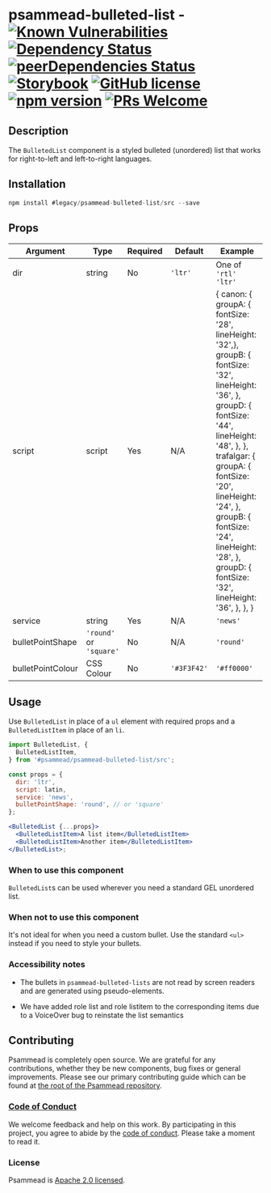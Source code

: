 # psammead-bulleted-list - [![Known Vulnerabilities](https://snyk.io/test/github/bbc/psammead/badge.svg?targetFile=packages%2Fcomponents%2Fpsammead-bulleted-list%2Fpackage.json)](https://snyk.io/test/github/bbc/psammead?targetFile=packages%2Fcomponents%2Fpsammead-bulleted-list%2Fpackage.json) [![Dependency Status](https://david-dm.org/bbc/psammead.svg?path=packages/components/psammead-bulleted-list)](https://david-dm.org/bbc/psammead?path=packages/components/psammead-bulleted-list) [![peerDependencies Status](https://david-dm.org/bbc/psammead/peer-status.svg?path=packages/components/psammead-bulleted-list)](https://david-dm.org/bbc/psammead?path=packages/components/psammead-bulleted-list&type=peer) [![Storybook](https://raw.githubusercontent.com/storybooks/brand/master/badge/badge-storybook.svg?sanitize=true)](https://bbc.github.io/psammead/?path=/story/psammead-bulleted-list--containing-image) [![GitHub license](https://img.shields.io/badge/license-Apache%202.0-blue.svg)](https://github.com/bbc/psammead/blob/latest/LICENSE) [![npm version](https://img.shields.io/npm/v/#legacy/psammead-bulleted-list/src.svg)](https://www.npmjs.com/package/#legacy/psammead-bulleted-list/src) [![PRs Welcome](https://img.shields.io/badge/PRs-welcome-brightgreen.svg)](https://github.com/bbc/psammead/blob/latest/CONTRIBUTING.md)

## Description

The `BulletedList` component is a styled bulleted (unordered) list that works for right-to-left and left-to-right languages.

## Installation

```jsx
npm install #legacy/psammead-bulleted-list/src --save
```

## Props

| Argument          | Type                    | Required | Default     | Example                                                                                                                                                                                                                                                                                                                  |
| ----------------- | ----------------------- | -------- | ----------- | ------------------------------------------------------------------------------------------------------------------------------------------------------------------------------------------------------------------------------------------------------------------------------------------------------------------------ |
| dir               | string                  | No       | `'ltr'`     | One of `'rtl'` `'ltr'`                                                                                                                                                                                                                                                                                                   |
| script            | script                  | Yes      | N/A         | { canon: { groupA: { fontSize: '28', lineHeight: '32',}, groupB: { fontSize: '32', lineHeight: '36', }, groupD: { fontSize: '44', lineHeight: '48', }, }, trafalgar: { groupA: { fontSize: '20', lineHeight: '24', }, groupB: { fontSize: '24', lineHeight: '28', }, groupD: { fontSize: '32', lineHeight: '36', }, }, } |
| service           | string                  | Yes      | N/A         | `'news'`                                                                                                                                                                                                                                                                                                                 |
| bulletPointShape  | `'round'` or `'square'` | No       | N/A         | `'round'`                                                                                                                                                                                                                                                                                                                |
| bulletPointColour | CSS Colour              | No       | `'#3F3F42'` | `'#ff0000'`                                                                                                                                                                                                                                                                                                              |

## Usage

Use `BulletedList` in place of a `ul` element with required props and a `BulletedListItem` in place of an `li`.

```jsx
import BulletedList, {
  BulletedListItem,
} from '#psammead/psammead-bulleted-list/src';

const props = {
  dir: 'ltr',
  script: latin,
  service: 'news',
  bulletPointShape: 'round', // or 'square'
};

<BulletedList {...props}>
  <BulletedListItem>A list item</BulletedListItem>
  <BulletedListItem>Another item</BulletedListItem>
</BulletedList>;
```

### When to use this component

`BulletedList`s can be used wherever you need a standard GEL unordered list.

### When not to use this component

It's not ideal for when you need a custom bullet. Use the standard `<ul>` instead if you need to style your bullets.

### Accessibility notes

- The bullets in `psammead-bulleted-lists` are not read by screen readers and are generated using pseudo-elements.

- We have added role list and role listitem to the corresponding items due to a VoiceOver bug to reinstate the list semantics

<!-- Roadmap -->

## Contributing

Psammead is completely open source. We are grateful for any contributions, whether they be new components, bug fixes or general improvements. Please see our primary contributing guide which can be found at [the root of the Psammead repository](https://github.com/bbc/psammead/blob/latest/CONTRIBUTING.md).

### [Code of Conduct](https://github.com/bbc/psammead/blob/latest/CODE_OF_CONDUCT.md)

We welcome feedback and help on this work. By participating in this project, you agree to abide by the [code of conduct](https://github.com/bbc/psammead/blob/latest/CODE_OF_CONDUCT.md). Please take a moment to read it.

### License

Psammead is [Apache 2.0 licensed](https://github.com/bbc/psammead/blob/latest/LICENSE).
